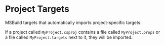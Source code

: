 # Project Targets
MSBuild targets that automatically imports project-specific targets.

If a project called `MyProject.csproj` contains a file called `MyProject.props` or a file called `MyProject.targets` next to it, they will be imported.